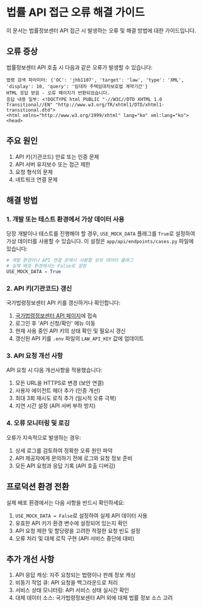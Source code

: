 # 법률 API 접근 오류 해결 가이드

이 문서는 법률정보센터 API 접근 시 발생하는 오류 및 해결 방법에 대한 가이드입니다.

## 오류 증상

법률정보센터 API 호출 시 다음과 같은 오류가 발생할 수 있습니다:

```
법령 검색 파라미터: {'OC': 'jhb1107', 'target': 'law', 'type': 'XML', 'display': 10, 'query': '임대차 주택임대차보호법 계약기간'}
HTML 응답 받음 - 오류 페이지가 반환되었습니다.
응답 내용 일부: <!DOCTYPE html PUBLIC "-//W3C//DTD XHTML 1.0 Transitional//EN" "http://www.w3.org/TR/xhtml1/DTD/xhtml1-transitional.dtd">
<html xmlns="http://www.w3.org/1999/xhtml" lang="ko" xml:lang="ko">
<head>
```

## 주요 원인

1. API 키(기관코드) 만료 또는 인증 문제
2. API 서버 유지보수 또는 접근 제한
3. 요청 형식의 문제
4. 네트워크 연결 문제

## 해결 방법

### 1. 개발 또는 테스트 환경에서 가상 데이터 사용

당장 개발이나 테스트를 진행해야 할 경우, `USE_MOCK_DATA` 플래그를 `True`로 설정하여 가상 데이터를 사용할 수 있습니다. 이 설정은 `app/api/endpoints/cases.py` 파일에 있습니다:

```python
# 개발 환경이나 API 연결 문제시 사용할 모의 데이터 플래그
# 실제 배포 환경에서는 False로 설정
USE_MOCK_DATA = True
```

### 2. API 키(기관코드) 갱신

국가법령정보센터 API 키를 갱신하거나 확인합니다:

1. [국가법령정보센터 API 페이지](https://open.law.go.kr/LSO/main.do)에 접속
2. 로그인 후 'API 신청/확인' 메뉴 이동
3. 현재 사용 중인 API 키의 상태 확인 및 필요시 갱신
4. 갱신된 API 키를 `.env` 파일의 `LAW_API_KEY` 값에 업데이트

### 3. API 요청 개선 사항

API 요청 시 다음 개선사항을 적용했습니다:

1. 모든 URL을 HTTPS로 변경 (보안 연결)
2. 사용자 에이전트 헤더 추가 (인증 개선)
3. 최대 3회 재시도 로직 추가 (일시적 오류 극복)
4. 지연 시간 설정 (API 서버 부하 방지)

### 4. 오류 모니터링 및 로깅

오류가 지속적으로 발생하는 경우:

1. 상세 로그를 검토하여 정확한 오류 원인 파악
2. API 제공자에게 문의하기 전에 로그와 요청 정보 준비
3. 모든 API 요청과 응답 기록 (API 호출 디버깅)

## 프로덕션 환경 전환

실제 배포 환경에서는 다음 사항을 반드시 확인하세요:

1. `USE_MOCK_DATA = False`로 설정하여 실제 API 데이터 사용
2. 유효한 API 키가 환경 변수에 설정되어 있는지 확인
3. API 요청 제한 및 할당량을 고려한 적절한 요청 빈도 설정
4. 오류 처리 및 대체 로직 구현 (API 서비스 중단에 대비)

## 추가 개선 사항

1. API 응답 캐싱: 자주 요청되는 법령이나 판례 정보 캐싱
2. 비동기 작업 큐: API 요청을 백그라운드로 처리
3. 서비스 상태 모니터링: API 서비스 상태 실시간 확인
4. 대체 데이터 소스: 국가법령정보센터 API 외에 대체 법률 정보 소스 고려
